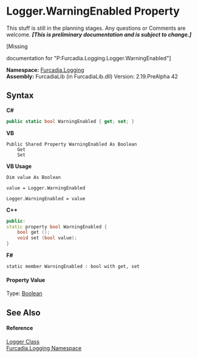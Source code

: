# Logger.WarningEnabled Property 
This stuff is still in the planning stages. Any questions or Comments are welcome. _**\[This is preliminary documentation and is subject to change.\]**_

\[Missing <summary> documentation for "P:Furcadia.Logging.Logger.WarningEnabled"\]

**Namespace:**&nbsp;<a href="N_Furcadia_Logging">Furcadia.Logging</a><br />**Assembly:**&nbsp;FurcadiaLib (in FurcadiaLib.dll) Version: 2.19.PreAlpha 42

## Syntax

**C#**<br />
``` C#
public static bool WarningEnabled { get; set; }
```

**VB**<br />
``` VB
Public Shared Property WarningEnabled As Boolean
	Get
	Set
```

**VB Usage**<br />
``` VB Usage
Dim value As Boolean

value = Logger.WarningEnabled

Logger.WarningEnabled = value
```

**C++**<br />
``` C++
public:
static property bool WarningEnabled {
	bool get ();
	void set (bool value);
}
```

**F#**<br />
``` F#
static member WarningEnabled : bool with get, set

```


#### Property Value
Type: <a href="http://msdn2.microsoft.com/en-us/library/a28wyd50" target="_blank">Boolean</a>

## See Also


#### Reference
<a href="T_Furcadia_Logging_Logger">Logger Class</a><br /><a href="N_Furcadia_Logging">Furcadia.Logging Namespace</a><br />